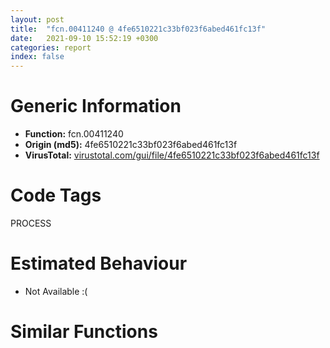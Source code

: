 ```yaml
---
layout: post
title:  "fcn.00411240 @ 4fe6510221c33bf023f6abed461fc13f"
date:   2021-09-10 15:52:19 +0300
categories: report
index: false
---
```


# Generic Information
- **Function:** fcn.00411240
- **Origin (md5):** 4fe6510221c33bf023f6abed461fc13f
- **VirusTotal:** [virustotal.com/gui/file/4fe6510221c33bf023f6abed461fc13f][virustotal_ref]

# Code Tags
<span class="tag" id="PROCESS">PROCESS</span>


# Estimated Behaviour
<ul><li class="bhv-desc" id="na">Not Available :(</li></ul>

# Similar Functions
<script type="text/javascript" src="https://www.gstatic.com/charts/loader.js"></script>
<script type="text/javascript">

    google.charts.load('current', {'packages':['corechart']});
    google.charts.setOnLoadCallback(drawChart);

    function drawChart() {
    var data = new google.visualization.DataTable();
        data.addColumn('number', 'X');
        data.addColumn('number', 'Y');
        data.addColumn({type: 'string', role: 'tooltip', 'p': {'html': true}});
        data.addColumn({'type': 'string', 'role': 'style'});
        
        data.addRows([
    [0, 0, '<b><a href="/report/fcn.00411240@4fe6510221c33bf023f6abed461fc13f">fcn.00411240</a><br>@4fe6510221c33bf023f6abed461fc13f</b><br>', 'point { fill-color: #e0440e; }'],

        ]);

    var options = {
        title: 'Similarity Plot',
        legend: 'none',
        colors: ['#dedbd9', '#e6693e', '#ec8f6e', '#f3b49f', '#f6c7b6'],
        tooltip: {isHtml: true, trigger: 'both'},
        explorer: {
        actions: ["dragToZoom", "rightClickToReset"],
        },
        chartArea: {
        width: '80%',
        height: '80%'
        },
        width: '100%',
        height: '100%'
    };

    var chart = new google.visualization.ScatterChart(document.getElementById('chart_div'));

    chart.draw(data, options);
    }
    
</script>


<div id="chart_div" style="width: 100%px; height: 100%;"></div>

# Disassembled Code
{% highlight nasm %}

mov al, byte[esp+8]
mov dl, byte[esp+4]
sub esp, 0x10
push ebp
mov ebp, dword[esp+0x20]
cmp al, dl
je off.b1783
mov cl, dl
or cl, al
test al, 3
push ebx
sete bl
mov byte[esp+9], bl
test dl, 3
jne off.b61
cmp dword[0x4c53f0], 3
jne off.b57
test dl, 8
jne off.b61
mov dl, 1
jmp off.b63
xor dl, dl
test bl, bl
je off.b75
test al, 0x3c
jne off.b75
mov bl, 1
jmp off.b77
xor bl, bl
mov byte[esp+0xe], bl
test dl, dl
je off.b96
test byte[esp+0x1c], 0x3c
jne off.b96
xor al, al
jmp off.b98
mov al, 1
test bl, bl
je off.b115
xor bl, bl
cmp al, bl
je off.b117
mov byte[esp+0xc], 1
jmp off.b121
xor bl, bl
mov byte[esp+0xc], bl
cmp byte[esp+9], bl
je off.b203
cmp dl, bl
jne off.b203
mov byte[esp+0xd], 1
mov byte[esp+0xb], 1
mov al, byte[esp+0x28]
cmp al, bl
je off.b165
cmp byte[esp+9], 0
je off.b165
mov byte[esp+0xa], 1
test dl, dl
jne off.b170
mov byte[esp+0xa], 0
test al, al
je off.b227
cmp dword[0x4c7f18], 2
je off.b227
cmp byte[esp+9], 0
je off.b227
test dl, dl
je off.b227
test cl, 0x3c
jne off.b227
mov bl, 1
jmp off.b229
mov al, 0xc
mov byte[esp+0xd], bl
test byte[esp+0x20], al
jne off.b221
test byte[esp+0x1c], al
jne off.b136
mov byte[esp+0xb], bl
jmp off.b141
xor bl, bl
mov cl, byte[esp+0x20]
mov al, cl
and al, 0x40
je off.b251
test byte[esp+0x1c], 0x40
mov byte[esp+0x11], 1
je off.b256
mov byte[esp+0x11], 0
mov dl, cl
and dl, 0x80
mov byte[esp+0x15], dl
je off.b279
test byte[esp+0x1c], 0x80
mov byte[esp+0x12], 1
je off.b284
mov byte[esp+0x12], 0
mov dl, cl
and dl, 4
mov byte[esp+0x16], dl
je off.b307
test byte[esp+0x1c], 4
mov byte[esp+0x13], 1
je off.b312
mov byte[esp+0x13], 0
mov dl, cl
and dl, 8
mov byte[esp+0x17], dl
mov dl, byte[esp+0x1c]
je off.b337
mov byte[esp+0x14], 1
test dl, 8
je off.b342
mov byte[esp+0x14], 0
test cl, 0x10
je off.b357
mov byte[esp+0xf], 1
test dl, 0x10
je off.b362
mov byte[esp+0xf], 0
test cl, 0x20
je off.b377
mov byte[esp+0x10], 1
test dl, 0x20
je off.b382
mov byte[esp+0x10], 0
cmp byte[esp+0x11], 0
je off.b459
cmp byte[esp+0xc], 0
jne off.b545
cmp byte[esp+0xe], 0
je off.b448
cmp byte[esp+0x2c], 0
je off.b448
cmp dword[0x4c7f18], 2
je off.b448
movzx eax, byte[0x4c2385]
push esi
push 0
push 0
push 0
push eax
push 2
call fcn.0040f3b0
add esp, 0x18
push esi
push 0
push 0
push 0
push 0x5b
jmp off.b535
test al, al
jne off.b545
test dl, 0x40
je off.b545
test bl, bl
je off.b497
movzx ecx, byte[0x4c2385]
push esi
push 0
push 0
push 0
push ecx
push 0
call fcn.0040f3b0
add esp, 0x18
push esi
push 0
push 0
push 0
push 0x5b
push 0
call fcn.0040f3b0
add esp, 0x18
test bl, bl
je off.b545
movzx edx, byte[0x4c2385]
push esi
push 0
push 0
push 0
push edx
push 1
call fcn.0040f3b0
add esp, 0x18
cmp byte[esp+0x12], 0
je off.b622
cmp byte[esp+0xc], 0
jne off.b713
cmp byte[esp+0xe], 0
je off.b611
cmp byte[esp+0x2c], 0
je off.b611
cmp dword[0x4c7f18], 2
je off.b611
movzx eax, byte[0x4c2385]
push esi
push 0
push 0
push 0
push eax
push 2
call fcn.0040f3b0
add esp, 0x18
push esi
push 0
push 0
push 0
push 0x5c
jmp off.b703
cmp byte[esp+0x15], 0
jne off.b713
test byte[esp+0x1c], 0x80
je off.b713
test bl, bl
je off.b665
movzx ecx, byte[0x4c2385]
push esi
push 0
push 0
push 0
push ecx
push 0
call fcn.0040f3b0
add esp, 0x18
push esi
push 0
push 0
push 0
push 0x5c
push 0
call fcn.0040f3b0
add esp, 0x18
test bl, bl
je off.b713
movzx edx, byte[0x4c2385]
push esi
push 0
push 0
push 0
push edx
push 1
call fcn.0040f3b0
add esp, 0x18
cmp byte[esp+0xb], 0
je off.b778
cmp byte[esp+0xf], 0
je off.b749
push esi
push 0
push 0
push 0
push 0xa0
push 1
call fcn.0040f3b0
add esp, 0x18
cmp byte[esp+0x10], 0
je off.b778
push esi
push 0
push 0
push 0
push 0xa1
push 1
call fcn.0040f3b0
add esp, 0x18
cmp byte[esp+0x13], 0
je off.b902
cmp byte[esp+0xd], 0
jne off.b853
cmp byte[esp+9], 0
je off.b831
cmp byte[esp+0x2c], 0
je off.b831
movzx eax, byte[0x4c2385]
push esi
push 0
push 0
push 0
push eax
push 2
call fcn.0040f3b0
add esp, 0x18
push esi
push 0
push 0
push 0
push 0xa4
push 1
call fcn.0040f3b0
add esp, 0x18
mov bl, byte[esp+0x1c]
cmp byte[esp+0x14], 0
je off.b1091
cmp byte[esp+0xd], 0
je off.b1009
cmp dword[0x4c53f0], 3
jne off.b1272
and byte[esp+0x20], 0xfe
jmp off.b1064
cmp byte[esp+0x16], 0
mov bl, byte[esp+0x1c]
jne off.b857
test bl, 4
je off.b857
cmp byte[esp+0xa], 0
je off.b950
movzx ecx, byte[0x4c2385]
push esi
push 0
push 0
push 0
push ecx
push 0
call fcn.0040f3b0
add esp, 0x18
push esi
push 0
push 0
push 0
push 0xa4
push 0
call fcn.0040f3b0
add esp, 0x18
cmp byte[esp+0xa], 0
je off.b857
movzx edx, byte[0x4c2385]
push esi
push 0
push 0
push 0
push edx
push 1
call fcn.0040f3b0
add esp, 0x18
jmp off.b857
cmp dword[0x4c53f0], 3
jne off.b1025
and byte[esp+0x20], 0xfe
jmp off.b1064
cmp byte[esp+9], 0
je off.b1064
cmp byte[esp+0x2c], 0
je off.b1064
movzx eax, byte[0x4c2385]
push esi
push 0
push 0
push 0
push eax
push 2
call fcn.0040f3b0
add esp, 0x18
push esi
push 0
push 0
push 0
push 0xa5
push 1
call fcn.0040f3b0
add esp, 0x18
jmp off.b1272
cmp byte[esp+0x17], 0
jne off.b1272
test bl, 8
je off.b1272
cmp byte[esp+0xa], 0
je off.b1195
cmp dword[0x4c53f0], 3
je off.b1204
movzx ecx, byte[0x4c2385]
push esi
push 0
push 0
push 0
push ecx
push 0
call fcn.0040f3b0
push esi
push 0
push 0
push 0
push 0xa5
push 0
call fcn.0040f3b0
movzx edx, byte[0x4c2385]
push esi
push 0
push 0
push 0
push edx
push 1
call fcn.0040f3b0
add esp, 0x48
jmp off.b1272
cmp dword[0x4c53f0], 3
jne off.b1233
test byte[esp+0x20], 1
je off.b1233
push esi
push 0
push 0
push 0
push 0xa2
push 1
call fcn.0040f3b0
add esp, 0x18
push esi
push 0
push 0
push 0
push 0xa5
push 0
call fcn.0040f3b0
add esp, 0x18
cmp dword[0x4c53f0], 3
jne off.b1272
or byte[esp+0x20], 1
or bl, 1
mov al, byte[esp+0x20]
and al, 1
je off.b1315
test bl, 1
jne off.b1315
test bl, 8
je off.b1299
cmp dword[0x4c53f0], 3
je off.b1315
push esi
push 0
push 0
push 0
push 0xa2
push 1
jmp off.b1338
test al, al
jne off.b1346
test bl, 1
je off.b1346
push esi
push 0
push 0
push 0
push 0xa2
push 0
call fcn.0040f3b0
add esp, 0x18
mov al, byte[esp+0x20]
and al, 2
je off.b1375
test bl, 2
jne off.b1375
push esi
push 0
push 0
push 0
push 0xa3
push 1
jmp off.b1398
test al, al
jne off.b1406
test bl, 2
je off.b1406
push esi
push 0
push 0
push 0
push 0xa3
push 0
call fcn.0040f3b0
add esp, 0x18
cmp byte[esp+0xf], 0
je off.b1436
cmp byte[esp+0xb], 0
jne off.b1436
push esi
push 0
push 0
push 0
push 0xa0
push 1
jmp off.b1462
test byte[esp+0x20], 0x10
jne off.b1470
test bl, 0x10
je off.b1470
push esi
push 0
push 0
push 0
push 0xa0
push 0
call fcn.0040f3b0
add esp, 0x18
cmp byte[esp+0x10], 0
je off.b1500
cmp byte[esp+0xb], 0
jne off.b1500
push esi
push 0
push 0
push 0
push 0xa1
push 1
jmp off.b1526
test byte[esp+0x20], 0x20
jne off.b1534
test bl, 0x20
je off.b1534
push esi
push 0
push 0
push 0
push 0xa1
push 0
call fcn.0040f3b0
add esp, 0x18
cmp byte[esp+0xc], 0
pop ebx
je off.b1594
cmp byte[esp+0xd], 0
je off.b1568
push esi
push 0
push 0
push 0
push 0x5b
push 1
call fcn.0040f3b0
add esp, 0x18
cmp byte[esp+0xe], 0
je off.b1594
push esi
push 0
push 0
push 0
push 0x5c
push 1
call fcn.0040f3b0
add esp, 0x18
cmp byte[esp+9], 0
je off.b1668
cmp byte[esp+0xf], 0
je off.b1630
push esi
push 0
push 0
push 0
push 0xa4
push 1
call fcn.0040f3b0
add esp, 0x18
cmp byte[esp+0x10], 0
je off.b1668
cmp dword[0x4c53f0], 3
je off.b1668
push esi
push 0
push 0
push 0
push 0xa5
push 1
call fcn.0040f3b0
add esp, 0x18
cmp dword[0x4c7f18], 2
jne off.b1687
mov eax, dword[0x4c28ec]
mov eax, dword[eax+0x68]
jmp off.b1696
mov ecx, dword[0x4c28ec]
mov eax, dword[ecx+0x64]
cmp eax, 0xffffffff
jle off.b1715
push eax
call fcn.00410e40
add esp, 4
pop ebp
add esp, 0x10
ret
test ebp, ebp
je off.b1783
cmp dword[0x4c65e8], 0
je off.b1734
push 1
push 0
jmp off.b1755
push 0
push ebp
call dword[sym.imp.USER32.dll_GetWindowThreadProcessId]
cmp eax, dword[0x4c85cc]
jne off.b1783
push 1
push 0xffffffffffffffff
mov dword[0x4c28b4], 0
call fcn.00401340
mov dword[0x4c28b4], 1
add esp, 8
pop ebp
add esp, 0x10
ret

{% endhighlight %}

[virustotal_ref]: https://www.virustotal.com/gui/file/4fe6510221c33bf023f6abed461fc13f